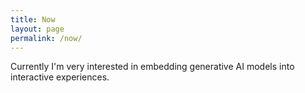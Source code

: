 ```yaml
---
title: Now
layout: page
permalink: /now/
---
```


Currently I'm very interested in embedding generative AI models into interactive experiences.